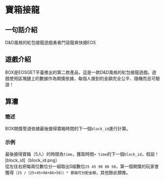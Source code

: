 # 寶箱接龍

## 一句話介紹
D&D風格的紅包接龍遊戲勇者鬥惡龍爽快搶EOS

## 遊戲介紹
BOX是EOSGET平臺推出的第二款產品，這是一款D&D風格的紅包接龍遊戲。遊戲使用區塊鏈上的數據作為開獎依據，每個人搶到的金額完全公平、隨機而且可驗證！

## 算灋
### 簡述
BOX開獎管道依據最後搶得寶箱時間的下一個`block_id`進行計算。

### 示例
最後搶得寶箱（5人）的時間為`time`，獲取時間`> time`的下一個`block_id`，假設！[block_id]（block_id.png）  
從左往右把每兩位數位分一組取出5組數位`25 45 98 86 58`，第一個開獎的玩家會獲得`（25 /（25+45+98+86+56））* 寶箱可分配金額`，其他餘此類推。
